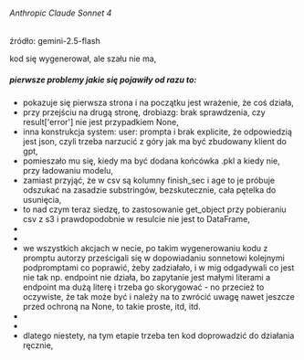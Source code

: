 
###### Anthropic Claude Sonnet 4

źródło: gemini-2.5-flash

kod się wygenerował, ale szału nie ma,

##### pierwsze problemy jakie się pojawiły od razu to:

- pokazuje się pierwsza strona i na początku jest wrażenie, że coś działa,
- przy przejściu na drugą stronę, drobiazg: brak sprawdzenia, czy result['error'] nie jest przypadkiem None,
- inna konstrukcja system: user: prompta i brak explicite, że odpowiedzią jest json, czyli trzeba narzucić z góry jak ma być zbudowany klient do gpt,
- pomieszało mu się, kiedy ma być dodana końcówka .pkl a kiedy nie, przy ładowaniu modelu,
- zamiast przyjąć, że w csv są kolumny finish_sec i age to je próbuje odszukać na zasadzie substringów, bezskutecznie, cała pętelka do usunięcia,
- to nad czym teraz siedzę, to zastosowanie get_object przy pobieraniu csv z s3 i prawdopodobnie w resulcie nie jest to DataFrame,
-
-
- we wszystkich akcjach w necie, po takim wygenerowaniu kodu z promptu autorzy prześcigali się w dopowiadaniu sonnetowi kolejnymi podpromptami co poprawić, żeby zadziałało, i w mig odgadywali co jest nie tak np. endpoint nie działa, bo zapytanie jest małymi literami a endpoint ma dużą literę i trzeba go skorygować - no przecież to oczywiste, że tak może być i należy na to zwrócić uwagę nawet jeszcze przed ochroną na None, to takie proste, itd, itd.
-
-
- dlatego niestety, na tym etapie trzeba ten kod doprowadzić do działania ręcznie,
